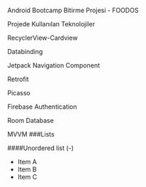 Android Bootcamp Bitirme Projesi - FOODOS

Projede Kullanılan Teknolojiler 

RecyclerView-Cardview

Databinding

Jetpack Navigation Component

Retrofit

Picasso

Firebase Authentication

Room Database

MVVM
###Lists

####Unordered list (-)

- Item A
- Item B
- Item C
